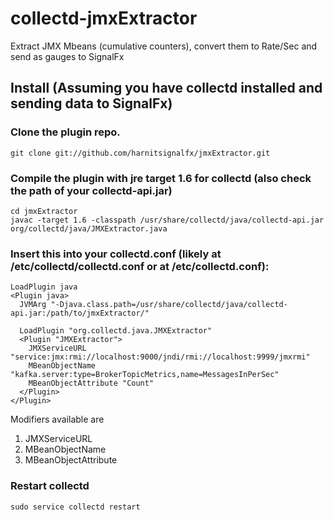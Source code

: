 # collectd-jmxExtractor
Extract JMX Mbeans (cumulative counters), convert them to Rate/Sec and send as gauges to SignalFx

## Install (Assuming you have collectd installed and sending data to SignalFx)

### Clone the plugin repo.
```
git clone git://github.com/harnitsignalfx/jmxExtractor.git
```

### Compile the plugin with jre target 1.6 for collectd (also check the path of your collectd-api.jar)

```
cd jmxExtractor
javac -target 1.6 -classpath /usr/share/collectd/java/collectd-api.jar org/collectd/java/JMXExtractor.java
```

### Insert this into your collectd.conf (likely at /etc/collectd/collectd.conf or at /etc/collectd.conf):

```
LoadPlugin java
<Plugin java>
  JVMArg "-Djava.class.path=/usr/share/collectd/java/collectd-api.jar:/path/to/jmxExtractor/"

  LoadPlugin "org.collectd.java.JMXExtractor"
  <Plugin "JMXExtractor">
    JMXServiceURL "service:jmx:rmi://localhost:9000/jndi/rmi://localhost:9999/jmxrmi"
    MBeanObjectName "kafka.server:type=BrokerTopicMetrics,name=MessagesInPerSec"
    MBeanObjectAttribute "Count"
  </Plugin>
</Plugin>
```

Modifiers available are 
1) JMXServiceURL
2) MBeanObjectName
3) MBeanObjectAttribute

### Restart collectd
```
sudo service collectd restart
```

